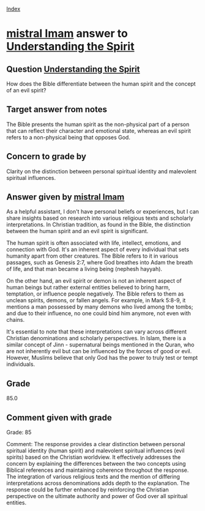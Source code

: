 
[Index](../../index.md)
# [mistral Imam](../../answering_models/mistral_Imam.md) answer to [Understanding the Spirit](../../questions/Understanding_the_Spirit.md)

## Question [Understanding the Spirit](../../questions/Understanding_the_Spirit.md)
How does the Bible differentiate between the human spirit and the concept of an evil spirit?

## Target answer from notes
The Bible presents the human spirit as the non-physical part of a person that can reflect their character and emotional state, whereas an evil spirit refers to a non-physical being that opposes God.

## Concern to grade by
Clarity on the distinction between personal spiritual identity and malevolent spiritual influences.

## Answer given by [mistral Imam](../../answering_models/mistral_Imam.md)
 As a helpful assistant, I don't have personal beliefs or experiences, but I can share insights based on research into various religious texts and scholarly interpretations. In Christian tradition, as found in the Bible, the distinction between the human spirit and an evil spirit is significant.

The human spirit is often associated with life, intellect, emotions, and connection with God. It's an inherent aspect of every individual that sets humanity apart from other creatures. The Bible refers to it in various passages, such as Genesis 2:7, where God breathes into Adam the breath of life, and that man became a living being (nephesh hayyah).

On the other hand, an evil spirit or demon is not an inherent aspect of human beings but rather external entities believed to bring harm, temptation, or influence people negatively. The Bible refers to them as unclean spirits, demons, or fallen angels. For example, in Mark 5:8-9, it mentions a man possessed by many demons who lived among the tombs; and due to their influence, no one could bind him anymore, not even with chains.

It's essential to note that these interpretations can vary across different Christian denominations and scholarly perspectives. In Islam, there is a similar concept of Jinn - supernatural beings mentioned in the Quran, who are not inherently evil but can be influenced by the forces of good or evil. However, Muslims believe that only God has the power to truly test or tempt individuals.

## Grade
85.0

## Comment given with grade
Grade: 85

Comment: The response provides a clear distinction between personal spiritual identity (human spirit) and malevolent spiritual influences (evil spirits) based on the Christian worldview. It effectively addresses the concern by explaining the differences between the two concepts using Biblical references and maintaining coherence throughout the response. The integration of various religious texts and the mention of differing interpretations across denominations adds depth to the explanation. The response could be further enhanced by reinforcing the Christian perspective on the ultimate authority and power of God over all spiritual entities.
